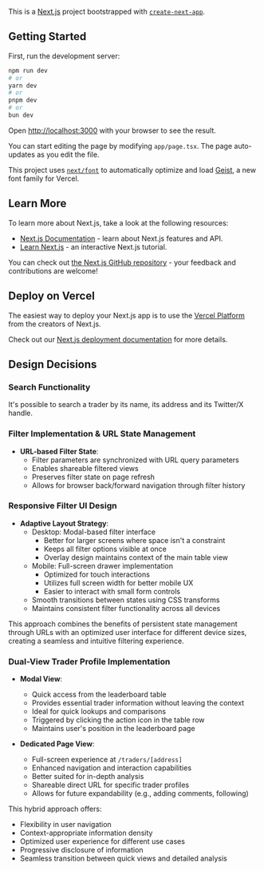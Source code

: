 This is a [Next.js](https://nextjs.org) project bootstrapped with [`create-next-app`](https://nextjs.org/docs/app/api-reference/cli/create-next-app).

## Getting Started

First, run the development server:

```bash
npm run dev
# or
yarn dev
# or
pnpm dev
# or
bun dev
```

Open [http://localhost:3000](http://localhost:3000) with your browser to see the result.

You can start editing the page by modifying `app/page.tsx`. The page auto-updates as you edit the file.

This project uses [`next/font`](https://nextjs.org/docs/app/building-your-application/optimizing/fonts) to automatically optimize and load [Geist](https://vercel.com/font), a new font family for Vercel.

## Learn More

To learn more about Next.js, take a look at the following resources:

- [Next.js Documentation](https://nextjs.org/docs) - learn about Next.js features and API.
- [Learn Next.js](https://nextjs.org/learn) - an interactive Next.js tutorial.

You can check out [the Next.js GitHub repository](https://github.com/vercel/next.js) - your feedback and contributions are welcome!

## Deploy on Vercel

The easiest way to deploy your Next.js app is to use the [Vercel Platform](https://vercel.com/new?utm_medium=default-template&filter=next.js&utm_source=create-next-app&utm_campaign=create-next-app-readme) from the creators of Next.js.

Check out our [Next.js deployment documentation](https://nextjs.org/docs/app/building-your-application/deploying) for more details.

## Design Decisions

### Search Functionality
It's possible to search a trader by its name, its address and its Twitter/X handle. 

### Filter Implementation & URL State Management
- **URL-based Filter State**:
  - Filter parameters are synchronized with URL query parameters
  - Enables shareable filtered views
  - Preserves filter state on page refresh
  - Allows for browser back/forward navigation through filter history
  

### Responsive Filter UI Design
- **Adaptive Layout Strategy**:
  - Desktop: Modal-based filter interface
    - Better for larger screens where space isn't a constraint
    - Keeps all filter options visible at once
    - Overlay design maintains context of the main table view
  - Mobile: Full-screen drawer implementation
    - Optimized for touch interactions
    - Utilizes full screen width for better mobile UX
    - Easier to interact with small form controls
  - Smooth transitions between states using CSS transforms
  - Maintains consistent filter functionality across all devices

This approach combines the benefits of persistent state management through URLs with an optimized user interface for different device sizes, creating a seamless and intuitive filtering experience.

### Dual-View Trader Profile Implementation
- **Modal View**:
  - Quick access from the leaderboard table
  - Provides essential trader information without leaving the context
  - Ideal for quick lookups and comparisons
  - Triggered by clicking the action icon in the table row
  - Maintains user's position in the leaderboard page

- **Dedicated Page View**:
  - Full-screen experience at `/traders/[address]`
  - Enhanced navigation and interaction capabilities
  - Better suited for in-depth analysis
  - Shareable direct URL for specific trader profiles
  - Allows for future expandability (e.g., adding comments, following)

This hybrid approach offers:
- Flexibility in user navigation
- Context-appropriate information density
- Optimized user experience for different use cases
- Progressive disclosure of information
- Seamless transition between quick views and detailed analysis
